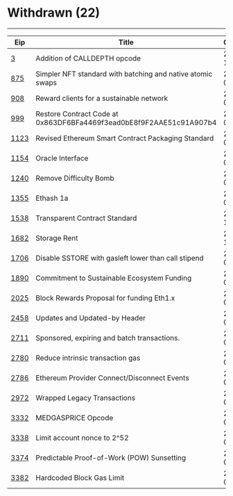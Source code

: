 
# Withdrawn (22)
---
| Eip               | Title                                                               | Created    | Status    | Category  | Type            |
| ----------------- | ------------------------------------------------------------------- | ---------- | --------- | --------- | --------------- |
| [3](/eip-3)       | Addition of CALLDEPTH opcode                                        | 2015-11-19 | Withdrawn | Core      | Standards Track |
| [875](/eip-875)   | Simpler NFT standard with batching and native atomic swaps          | 2018-02-08 | Withdrawn | ERC       | Standards Track |
| [908](/eip-908)   | Reward clients for a sustainable network                            | 2018-03-01 | Withdrawn | Core      | Standards Track |
| [999](/eip-999)   | Restore Contract Code at 0x863DF6BFa4469f3ead0bE8f9F2AAE51c91A907b4 | 2018-04-04 | Withdrawn | Core      | Standards Track |
| [1123](/eip-1123) | Revised Ethereum Smart Contract Packaging Standard                  | 2018-06-01 | Withdrawn | ERC       | Standards Track |
| [1154](/eip-1154) | Oracle Interface                                                    | 2018-06-13 | Withdrawn | ERC       | Standards Track |
| [1240](/eip-1240) | Remove Difficulty Bomb                                              | 2018-07-21 | Withdrawn | Core      | Standards Track |
| [1355](/eip-1355) | Ethash 1a                                                           | 2018-08-26 | Withdrawn | Core      | Standards Track |
| [1538](/eip-1538) | Transparent Contract Standard                                       | 2018-10-31 | Withdrawn | ERC       | Standards Track |
| [1682](/eip-1682) | Storage Rent                                                        | 2018-11-10 | Withdrawn | Core      | Standards Track |
| [1706](/eip-1706) | Disable SSTORE with gasleft lower than call stipend                 | 2019-01-15 | Withdrawn | Core      | Standards Track |
| [1890](/eip-1890) | Commitment to Sustainable Ecosystem Funding                         | 2019-03-31 | Withdrawn | Core      | Standards Track |
| [2025](/eip-2025) | Block Rewards Proposal for funding Eth1.x                           | 2019-04-20 | Withdrawn | Core      | Standards Track |
| [2458](/eip-2458) | Updates and Updated-by Header                                       | 2020-01-06 | Withdrawn |           | Informational   |
| [2711](/eip-2711) | Sponsored, expiring and batch transactions.                         | 2020-06-11 | Withdrawn | Core      | Standards Track |
| [2780](/eip-2780) | Reduce intrinsic transaction gas                                    | 2020-07-11 | Withdrawn | Core      | Standards Track |
| [2786](/eip-2786) | Ethereum Provider Connect/Disconnect Events                         | 2020-07-15 | Withdrawn | Interface | Standards Track |
| [2972](/eip-2972) | Wrapped Legacy Transactions                                         | 2020-09-12 | Withdrawn | Core      | Standards Track |
| [3332](/eip-3332) | MEDGASPRICE Opcode                                                  | 2021-03-05 | Withdrawn | Core      | Standards Track |
| [3338](/eip-3338) | Limit account nonce to 2^52                                         | 2021-03-07 | Withdrawn | Core      | Standards Track |
| [3374](/eip-3374) | Predictable Proof-of-Work (POW) Sunsetting                          | 2021-03-13 | Withdrawn | Core      | Standards Track |
| [3382](/eip-3382) | Hardcoded Block Gas Limit                                           | 2021-03-13 | Withdrawn | Core      | Standards Track |

    